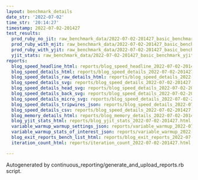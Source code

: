 ```yaml
---
layout: benchmark_details
date_str: '2022-07-02'
time_str: '20:14:27'
timestamp: 2022-07-02-201427
test_results:
  prod_ruby_no_jit: raw_benchmark_data/2022-07-02-201427_basic_benchmark_prod_ruby_no_jit.json
  prod_ruby_with_mjit: raw_benchmark_data/2022-07-02-201427_basic_benchmark_prod_ruby_with_mjit.json
  prod_ruby_with_yjit: raw_benchmark_data/2022-07-02-201427_basic_benchmark_prod_ruby_with_yjit.json
  yjit_stats: raw_benchmark_data/2022-07-02-201427_basic_benchmark_yjit_stats.json
reports:
  blog_speed_headline_html: reports/blog_speed_headline_2022-07-02-201427.html
  blog_speed_details_html: reports/blog_speed_details_2022-07-02-201427.html
  blog_speed_details_raw_details_html: reports/blog_speed_details_2022-07-02-201427.raw_details.html
  blog_speed_details_svg: reports/blog_speed_details_2022-07-02-201427.svg
  blog_speed_details_head_svg: reports/blog_speed_details_2022-07-02-201427.head.svg
  blog_speed_details_back_svg: reports/blog_speed_details_2022-07-02-201427.back.svg
  blog_speed_details_micro_svg: reports/blog_speed_details_2022-07-02-201427.micro.svg
  blog_speed_details_tripwires_json: reports/blog_speed_details_2022-07-02-201427.tripwires.json
  blog_speed_details_csv: reports/blog_speed_details_2022-07-02-201427.csv
  blog_memory_details_html: reports/blog_memory_details_2022-07-02-201427.html
  blog_yjit_stats_html: reports/blog_yjit_stats_2022-07-02-201427.html
  variable_warmup_warmup_settings_json: reports/variable_warmup_2022-07-02-201427.warmup_settings.json
  variable_warmup_stats_of_interest_json: reports/variable_warmup_2022-07-02-201427.stats_of_interest.json
  blog_exit_reports_bench_list_html: reports/blog_exit_reports_2022-07-02-201427.bench_list.html
  iteration_count_html: reports/iteration_count_2022-07-02-201427.html

---
```

Autogenerated by continuous_reporting/generate_and_upload_reports.rb script.
